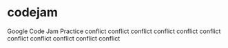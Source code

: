 codejam
=======

Google Code Jam Practice
conflict
conflict
conflict
conflict
conflict
conflict
conflict
conflict
conflict
conflict
conflict
